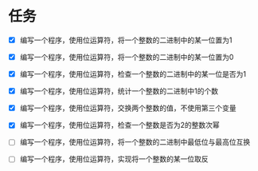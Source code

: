 # 任务

- [x] 编写一个程序，使用位运算符，将一个整数的二进制中的某一位置为1 

- [x] 编写一个程序，使用位运算符，将一个整数的二进制中的某一位置为0  

- [x] 编写一个程序，使用位运算符，检查一个整数的二进制中的某一位是否为1  

- [x] 编写一个程序，使用位运算符，统计一个整数的二进制中1的个数  

- [x] 编写一个程序，使用位运算符，交换两个整数的值，不使用第三个变量  

- [x] 编写一个程序，使用位运算符，检查一个整数是否为2的整数次幂  

- [ ] 编写一个程序，使用位运算符，将一个整数的二进制中最低位与最高位互换  

- [ ] 编写一个程序，使用位运算符，实现将一个整数的某一位取反
